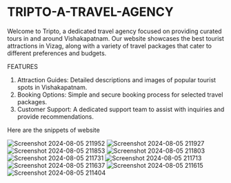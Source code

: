 # TRIPTO-A-TRAVEL-AGENCY
Welcome to Tripto, a dedicated travel agency focused on providing curated tours in and around Vishakapatnam. Our website showcases the best tourist attractions in Vizag, along with a variety of travel packages that cater to different preferences and budgets. 

FEATURES
1. Attraction Guides: Detailed descriptions and images of popular tourist spots in Vishakapatnam.
2. Booking Options: Simple and secure booking process for selected travel packages.
3. Customer Support: A dedicated support team to assist with inquiries and provide recommendations.

Here are the snippets of website


![Screenshot 2024-08-05 211952](https://github.com/user-attachments/assets/073c7a85-fb14-4062-a910-2a30041b52ed)
![Screenshot 2024-08-05 211927](https://github.com/user-attachments/assets/75972f7c-3248-4b1d-8af7-e808d4706b89)
![Screenshot 2024-08-05 211853](https://github.com/user-attachments/assets/df7127f7-e81d-4023-a5b0-d52eb644356b)
![Screenshot 2024-08-05 211803](https://github.com/user-attachments/assets/834f074b-25c2-46e9-b00d-9fc9cadcabfd)
![Screenshot 2024-08-05 211731](https://github.com/user-attachments/assets/666d7576-eb5a-4acd-8cfb-8306ed9fa58c)
![Screenshot 2024-08-05 211713](https://github.com/user-attachments/assets/a84cbcc8-d5fe-46a6-a85a-92e8d7e9beaf)
![Screenshot 2024-08-05 211637](https://github.com/user-attachments/assets/d8e1ba3d-d4d3-4566-b045-43dac0415570)
![Screenshot 2024-08-05 211615](https://github.com/user-attachments/assets/80cc709d-3587-4091-8144-37943fc7eaaf)
![Screenshot 2024-08-05 211404](https://github.com/user-attachments/assets/23d52d6a-88cc-4e81-8a34-10262f545f47)
